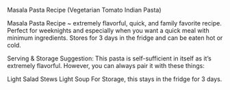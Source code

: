 Masala Pasta Recipe (Vegetarian Tomato Indian Pasta)

Masala Pasta Recipe ~ extremely flavorful, quick, and family favorite recipe. Perfect for weeknights and especially when you want a quick meal with minimum ingredients. Stores for 3 days in the fridge and can be eaten hot or cold.

Serving & Storage Suggestion:
This pasta is self-sufficient in itself as it’s extremely flavorful. However, you can always pair it with these things:

Light Salad
Stews
Light Soup
For Storage, this stays in the fridge for  3 days.


